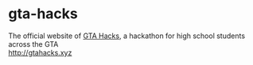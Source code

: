 # gta-hacks

The official website of [GTA Hacks](https://gta-hacks-11408.devpost.com/), a hackathon for high school students across the GTA  
http://gtahacks.xyz  
<br>
